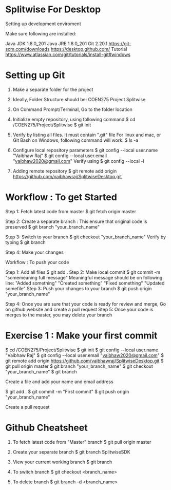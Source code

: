 Splitwise For Desktop
=====================


Setting up development enviroment

Make sure following are installed:

Java JDK 1.8.0_201
Java JRE 1.8.0_201
Git 2.20.1	https://git-scm.com/downloads
https://desktop.github.com/
Tutorial https://www.atlassian.com/git/tutorials/install-git#windows


Setting up Git
==============

1. Make a separate folder for the project
2. Ideally, Folder Structure should be:
		COEN275
			Project
				Splitwise

3. On Command Prompt/Terminal, Go to the folder location
4. Initialize empty repository, using following command
		 $ cd <absolutePath>/COEN275/Project/Splitwise
		 $ git init
5. Verify by listing all files. It must contain ".git" file
	For linux and mac, or Git Bash on Windows, following command will work:
		$ ls -a
6. Configure local repository parameters
		$ git config --local user.name "Vaibhaw Raj"
		$ git config --local user.email "vaibhaw2020@gmail.com"
	Verify using
		$ git config --local -l
7. Adding remote repository
		$ git remote add origin https://github.com/vaibhawraj/SplitwiseDesktop.git


Workflow : To get Started
==========================
Step 1: Fetch latest code from master
		$ git fetch origin master

Step 2: Create a separate branch : This ensure that original code is preserved
		$ git branch "your_branch_name"

Step 3: Switch to your branch
		$ git checkout "your_branch_name"
		Verify by typing
		$ git branch

Step 4: Make your changes

Workflow : To push your code

Step 1: Add all files
		$ git add .
Step 2: Make local commit
		$ git commit -m "somemeaning full message"
		Meaningful message should be on following line:
			"Added something"
			"Created something"
			"Fixed something"
			"Updated somefile"
Step 3: Push your changes to your branch
		$ git push origin "your_branch_name"

Step 4: Once you are sure that your code is ready for review and merge, Go on github website and create a pull request
Step 5: Once your code is merges to the master, you may delete your branch


Exercise 1 : Make your first commit
===================================

$ cd <absolutePath>/COEN275/Project/Splitwise
$ git init
$ git config --local user.name "Vaibhaw Raj"
$ git config --local user.email "vaibhaw2020@gmail.com"
$ git remote add origin https://github.com/vaibhawraj/SplitwiseDesktop.git
$ git pull origin master
$ git branch "your_branch_name"
$ git checkout "your_branch_name"
$ git branch

Create a file and add your name and email address

$ git add .
$ git commit -m "First commit"
$ git push origin "your_branch_name"

Create a pull request


Github Cheatsheet
=================

1. To fetch latest code from "Master" branch
		$ git pull origin master

2. Create your separate branch
		$ git branch SplitwiseSDK

3. View your current working branch
		$ git branch

4. To switch branch
		$ git checkout <branch_name>

5. To delete branch
		$ git branch -d <branch_name>





